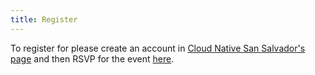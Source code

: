```yaml
---
title: Register
---
```


To register for please create an account in [Cloud Native San Salvador\'s page](https://community.cncf.io/san-salvador/) and then RSVP for the event [here](https://community.cncf.io/events/details/cncf-san-salvador-presents-kubernetes-community-day-el-salvador/#/).
